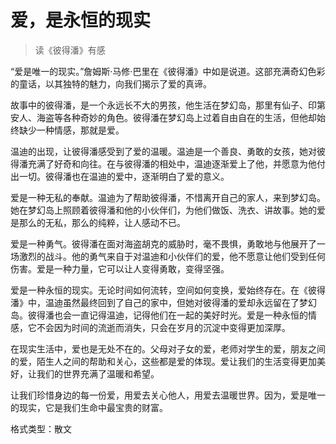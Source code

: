 # 爱，是永恒的现实
> 读《彼得潘》有感

“爱是唯一的现实。”詹姆斯·马修·巴里在《彼得潘》中如是说道。这部充满奇幻色彩的童话，以其独特的魅力，向我们揭示了爱的真谛。

故事中的彼得潘，是一个永远长不大的男孩，他生活在梦幻岛，那里有仙子、印第安人、海盗等各种奇妙的角色。彼得潘在梦幻岛上过着自由自在的生活，但他却始终缺少一种情感，那就是爱。

温迪的出现，让彼得潘感受到了爱的温暖。温迪是一个善良、勇敢的女孩，她对彼得潘充满了好奇和向往。在与彼得潘的相处中，温迪逐渐爱上了他，并愿意为他付出一切。彼得潘也在温迪的爱中，逐渐明白了爱的意义。

爱是一种无私的奉献。温迪为了帮助彼得潘，不惜离开自己的家人，来到梦幻岛。她在梦幻岛上照顾着彼得潘和他的小伙伴们，为他们做饭、洗衣、讲故事。她的爱是那么的无私，那么的纯粹，让人感动不已。

爱是一种勇气。彼得潘在面对海盗胡克的威胁时，毫不畏惧，勇敢地与他展开了一场激烈的战斗。他的勇气来自于对温迪和小伙伴们的爱，他不愿意让他们受到任何伤害。爱是一种力量，它可以让人变得勇敢，变得坚强。

爱是一种永恒的现实。无论时间如何流转，空间如何变换，爱始终存在。在《彼得潘》中，温迪虽然最终回到了自己的家中，但她对彼得潘的爱却永远留在了梦幻岛。彼得潘也会一直记得温迪，记得他们在一起的美好时光。爱是一种永恒的情感，它不会因为时间的流逝而消失，只会在岁月的沉淀中变得更加深厚。

在现实生活中，爱也是无处不在的。父母对子女的爱，老师对学生的爱，朋友之间的爱，陌生人之间的帮助和关心，这些都是爱的体现。爱让我们的生活变得更加美好，让我们的世界充满了温暖和希望。

让我们珍惜身边的每一份爱，用爱去关心他人，用爱去温暖世界。因为，爱是唯一的现实，它是我们生命中最宝贵的财富。

格式类型：散文